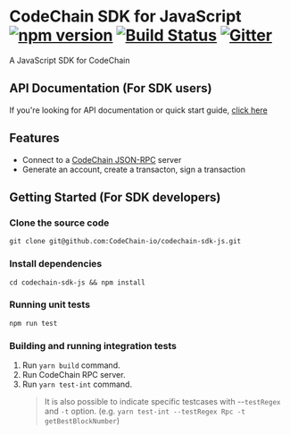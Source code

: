 CodeChain SDK for JavaScript [![npm version](https://badge.fury.io/js/codechain-sdk.svg)](https://badge.fury.io/js/codechain-sdk) [![Build Status](https://travis-ci.org/CodeChain-io/codechain-sdk-js.svg?branch=master)](https://travis-ci.org/CodeChain-io/codechain-sdk-js) [![Gitter](https://badges.gitter.im/CodeChain-io/codechain-sdk-js.svg)](https://gitter.im/CodeChain-io/codechain-sdk-js?utm_source=badge&utm_medium=badge&utm_campaign=pr-badge)
==============

A JavaScript SDK for CodeChain

## API Documentation (For SDK users)

If you're looking for API documentation or quick start guide, [click here](https://api.codechain.io/)

## Features

 * Connect to a [CodeChain JSON-RPC](https://github.com/CodeChain-io/codechain/blob/master/spec/JSON-RPC.md) server
 * Generate an account, create a transacton, sign a transaction

## Getting Started (For SDK developers)

### Clone the source code

```
git clone git@github.com:CodeChain-io/codechain-sdk-js.git
```

### Install dependencies

```
cd codechain-sdk-js && npm install
```

### Running unit tests

```
npm run test
```

### Building and running integration tests

1. Run `yarn build` command.
1. Run CodeChain RPC server. 
1. Run `yarn test-int` command.
   > It is also possible to indicate specific testcases with --`testRegex` and `-t` option. (e.g. `yarn test-int --testRegex Rpc -t getBestBlockNumber`)

